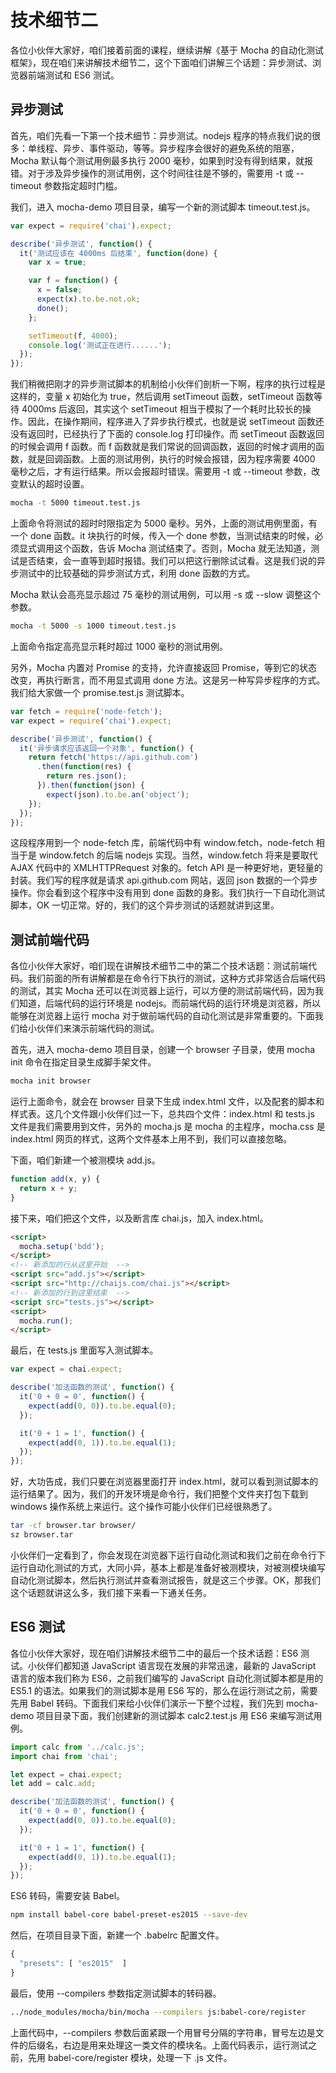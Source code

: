 # 技术细节二

各位小伙伴大家好，咱们接着前面的课程，继续讲解《基于 Mocha 的自动化测试框架》，现在咱们来讲解技术细节二，这个下面咱们讲解三个话题：异步测试、浏览器前端测试和 ES6 测试。

## 异步测试

首先，咱们先看一下第一个技术细节：异步测试。nodejs 程序的特点我们说的很多：单线程、异步、事件驱动，等等。异步程序会很好的避免系统的阻塞，Mocha 默认每个测试用例最多执行 2000 毫秒，如果到时没有得到结果，就报错。对于涉及异步操作的测试用例，这个时间往往是不够的，需要用 -t 或 --timeout 参数指定超时门槛。

我们，进入 mocha-demo 项目目录，编写一个新的测试脚本 timeout.test.js。

```javascript
var expect = require('chai').expect;

describe('异步测试', function() {
  it('测试应该在 4000ms 后结束', function(done) {
    var x = true;

    var f = function() {
      x = false;
      expect(x).to.be.not.ok;
      done();    
    };

    setTimeout(f, 4000);
    console.log('测试正在进行......');  
  });
});

```

我们稍微把刚才的异步测试脚本的机制给小伙伴们剖析一下啊，程序的执行过程是这样的，变量 x 初始化为 true，然后调用 setTimeout 函数，setTimeout 函数等待 4000ms 后返回，其实这个 setTimeout 相当于模拟了一个耗时比较长的操作。因此，在操作期间，程序进入了异步执行模式，也就是说 setTimeout 函数还没有返回时，已经执行了下面的 console.log 打印操作。而 setTimeout 函数返回的时候会调用 f 函数。而 f 函数就是我们常说的回调函数，返回的时候才调用的函数，就是回调函数。上面的测试用例，执行的时候会报错，因为程序需要 4000 毫秒之后，才有运行结果。所以会报超时错误。需要用 -t 或 --timeout 参数，改变默认的超时设置。

```bash
mocha -t 5000 timeout.test.js
```

上面命令将测试的超时时限指定为 5000 毫秒。另外，上面的测试用例里面，有一个 done 函数。it 块执行的时候，传入一个 done 参数，当测试结束的时候，必须显式调用这个函数，告诉 Mocha 测试结束了。否则，Mocha 就无法知道，测试是否结束，会一直等到超时报错。我们可以把这行删除试试看。这是我们说的异步测试中的比较基础的异步测试方式，利用 done 函数的方式。

Mocha 默认会高亮显示超过 75 毫秒的测试用例，可以用 -s 或 --slow 调整这个参数。

```bash
mocha -t 5000 -s 1000 timeout.test.js
```

上面命令指定高亮显示耗时超过 1000 毫秒的测试用例。

另外，Mocha 内置对 Promise 的支持，允许直接返回 Promise，等到它的状态改变，再执行断言，而不用显式调用 done 方法。这是另一种写异步程序的方式。我们给大家做一个 promise.test.js 测试脚本。

```javascript
var fetch = require('node-fetch');
var expect = require('chai').expect;

describe('异步测试', function() {
  it('异步请求应该返回一个对象', function() {
    return fetch('https://api.github.com')
      .then(function(res) {
        return res.json();
      }).then(function(json) {
        expect(json).to.be.an('object');
    });
  });
});
```
这段程序用到一个 node-fetch 库，前端代码中有 window.fetch，node-fetch 相当于是 window.fetch 的后端 nodejs 实现。当然，window.fetch 将来是要取代 AJAX 代码中的 XMLHTTPRequest 对象的。fetch API 是一种更好地，更轻量的封装。我们写的程序就是请求 api.github.com 网站，返回 json 数据的一个异步操作。你会看到这个程序中没有用到 done 函数的身影。我们执行一下自动化测试脚本，OK 一切正常。好的，我们的这个异步测试的话题就讲到这里。

## 测试前端代码

各位小伙伴大家好，咱们现在讲解技术细节二中的第二个技术话题：测试前端代码。我们前面的所有讲解都是在命令行下执行的测试，这种方式非常适合后端代码的测试，其实 Mocha 还可以在浏览器上运行，可以方便的测试前端代码，因为我们知道，后端代码的运行环境是 nodejs。而前端代码的运行环境是浏览器，所以能够在浏览器上运行 mocha 对于做前端代码的自动化测试是非常重要的。下面我们给小伙伴们来演示前端代码的测试。

首先，进入 mocha-demo 项目目录，创建一个 browser 子目录，使用 mocha init 命令在指定目录生成脚手架文件。

```bash
mocha init browser
```

运行上面命令，就会在 browser 目录下生成 index.html 文件，以及配套的脚本和样式表。这几个文件跟小伙伴们过一下，总共四个文件：index.html 和 tests.js 文件是我们需要用到文件，另外的 mocha.js 是 mocha 的主程序，mocha.css 是 index.html 网页的样式，这两个文件基本上用不到，我们可以直接忽略。

下面，咱们新建一个被测模块 add.js。

```javascript
function add(x, y) {
  return x + y;
}
```

接下来，咱们把这个文件，以及断言库 chai.js，加入 index.html。

```html
<script>
  mocha.setup('bdd');
</script>
<!-- 新添加的行从这里开始  -->
<script src="add.js"></script>
<script src="http://chaijs.com/chai.js"></script>
<!-- 新添加的行到这里结束  -->
<script src="tests.js"></script>
<script>
  mocha.run();
</script>
```

最后，在 tests.js 里面写入测试脚本。

```javascript
var expect = chai.expect;

describe('加法函数的测试', function() {
  it('0 + 0 = 0', function() {
    expect(add(0, 0)).to.be.equal(0);
  });

  it('0 + 1 = 1', function() {
    expect(add(0, 1)).to.be.equal(1);
  });
});
```
好，大功告成，我们只要在浏览器里面打开 index.html，就可以看到测试脚本的运行结果了。因为，我们的开发环境是命令行，我们把整个文件夹打包下载到 windows 操作系统上来运行。这个操作可能小伙伴们已经很熟悉了。

```bash
tar -cf browser.tar browser/
sz browser.tar
```

小伙伴们一定看到了，你会发现在浏览器下运行自动化测试和我们之前在命令行下运行自动化测试的方式，大同小异，基本上都是准备好被测模块，对被测模块编写自动化测试脚本，然后执行测试并查看测试报告，就是这三个步骤。OK，那我们这个话题就讲这么多，我们接下来看一下通关任务。

## ES6 测试

各位小伙伴大家好，现在咱们讲解技术细节二中的最后一个技术话题：ES6 测试。小伙伴们都知道 JavaScript 语言现在发展的非常迅速，最新的 JavaScript 语言的版本我们称为 ES6，之前我们编写的 JavaScript 自动化测试脚本都是用的 ES5.1 的语法。如果我们的测试脚本是用 ES6 写的，那么在运行测试之前，需要先用 Babel 转码。下面我们来给小伙伴们演示一下整个过程，我们先到 mocha-demo 项目目录下面，我们创建新的测试脚本  calc2.test.js 用 ES6 来编写测试用例。

```javascript
import calc from '../calc.js';
import chai from 'chai';

let expect = chai.expect;
let add = calc.add;

describe('加法函数的测试', function() {
  it('0 + 0 = 0', function() {
    expect(add(0, 0)).to.be.equal(0);  
  });  

  it('0 + 1 = 1', function() {
    expect(add(0, 1)).to.be.equal(1);
  });
});
```

ES6 转码，需要安装 Babel。

```bash
npm install babel-core babel-preset-es2015 --save-dev
```

然后，在项目目录下面，新建一个 .babelrc 配置文件。
```javascript
{
  "presets": [ "es2015"  ]    
}
```
最后，使用 --compilers 参数指定测试脚本的转码器。

```bash
../node_modules/mocha/bin/mocha --compilers js:babel-core/register
```

上面代码中，--compilers 参数后面紧跟一个用冒号分隔的字符串，冒号左边是文件的后缀名，右边是用来处理这一类文件的模块名。上面代码表示，运行测试之前，先用 babel-core/register 模块，处理一下 .js 文件。

